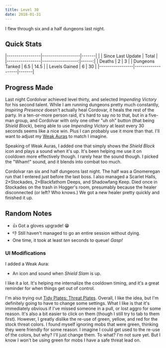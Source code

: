 ```yaml
---
title: Level 30
date: 2018-01-31
---
```

I flew through six and a half dungeons last night.

## Quick Stats

|-----------------|-------------------|-------|
|                 | Since Last Update | Total |
|-----------------|------------------:|------:|
| Deaths          | 2                 | 3     |
| Dungeons Tanked | 6.5               | 14.5  |
| Levels Gained   | 6                 | 30    |
|-----------------|-------------------|-------|

## Progress Made

Last night Cordolvar achieved level thirty, and selected _Impending Victory_ for his second talent. While I am running dungeons pretty much constantly, _Inspiring Presence_ doesn't actually heal Cordovar, it heals the rest of the party. In a ten-or-more person raid, it's hard to say no to that, but in a five-man group, and Cordolvar with only one other "uh oh" button (that being _Shield Block_), being able to use _Impending Victory_ at least every 30 seconds seems like a nice win. Plus I can probably use it more than that. I'll want to adjust my [Weak Auras](/ui-mods/weak-auras) to match I imagine.

Speaking of Weak Auras, I added one that simply shows the _Shield Block_ icon and plays a sound when it's up. It's been helping me use it on cooldown more effectively though. I rarely hear the sound though. I picked the "Wham!" sound, and it blends into combat too much.

Cordolvar ran six and half dungeons last night. The half was a Gnomeregan run that I entered just before the last boss. I also managed a Scarlet Halls, 2&times;Stockades, 2&times;Blackfathom Deeps, and Shadowfang Keep. Died once in Stockades on the trash in Hogger's room, presumably because the healer disconnected (or left? Who knows.) We got a new healer pretty quickly and finished it up.

## Random Notes
* &#x1f44d; Got a gloves upgrade! &#x1F601;
* &#x1f44e; Still haven't managed to go an entire session without dying.
* One time, it took at least _ten_ seconds to queue! _Gasp!_

### UI Modifications

I added a Weak Aura:

* An icon and sound when _Shield Slam_ is up.

I like it a lot. It's helping me internalize the cooldown timing, and it's a great reminder for when things get out of control.

I'm also trying out [Tidy Plates: Threat Plates](https://wow.curseforge.com/projects/tidy-plates-threat-plates). Overall, I like the idea, but I'm definitely going to have to change some settings. What I like is that it's immediately obvious if I've missed someone in a pull, or lost aggro for some reason. It's also a bit easier to click on them (though I still try to tab to them first). However, I greatly dislike the re-use of green, yellow, and red for the stock threat colors. I found myself ignoring mobs that were green, thinking they were friendly for some reason. I imagine I could get used to the re-use of the colors, but why? I'll just change them. To what? I'm not sure yet. But I know I won't be using green for mobs I have a safe threat lead on.
